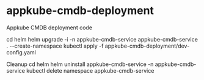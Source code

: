 # appkube-cmdb-deployment
Appkube CMDB deployment code

cd helm
helm upgrade -i -n appkube-cmdb-service appkube-cmdb-service . --create-namespace
kubectl apply -f appkube-cmdb-deployment/dev-config.yaml


Cleanup
cd helm
helm uninstall appkube-cmdb-service -n appkube-cmdb-service
kubectl delete namespace appkube-cmdb-service